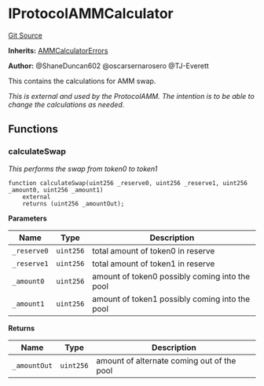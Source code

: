 # IProtocolAMMCalculator
[Git Source](https://github.com/thrackle-io/tron/blob/2e0bd455865a1259ae742cba145517a82fc00f5d/src/liquidity/IProtocolAMMCalculator.sol)

**Inherits:**
[AMMCalculatorErrors](/src/interfaces/IErrors.sol/interface.AMMCalculatorErrors.md)

**Author:**
@ShaneDuncan602 @oscarsernarosero @TJ-Everett

This contains the calculations for AMM swap.

*This is external and used by the ProtocolAMM. The intention is to be able to change the calculations
as needed.*


## Functions
### calculateSwap

*This performs the swap from token0 to token1*


```solidity
function calculateSwap(uint256 _reserve0, uint256 _reserve1, uint256 _amount0, uint256 _amount1)
    external
    returns (uint256 _amountOut);
```
**Parameters**

|Name|Type|Description|
|----|----|-----------|
|`_reserve0`|`uint256`|total amount of token0 in reserve|
|`_reserve1`|`uint256`|total amount of token1 in reserve|
|`_amount0`|`uint256`|amount of token0 possibly coming into the pool|
|`_amount1`|`uint256`|amount of token1 possibly coming into the pool|

**Returns**

|Name|Type|Description|
|----|----|-----------|
|`_amountOut`|`uint256`|amount of alternate coming out of the pool|


